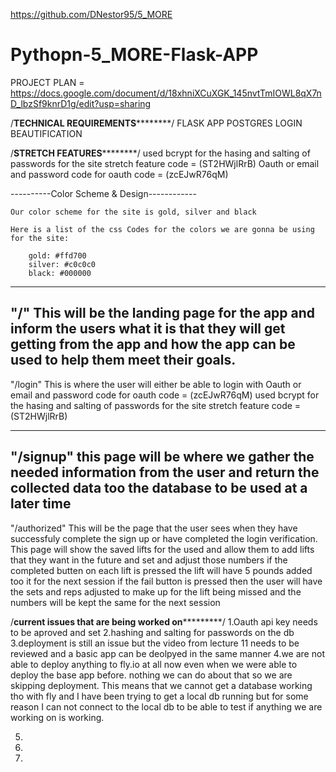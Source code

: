 https://github.com/DNestor95/5_MORE
# Pythopn-5_MORE-Flask-APP
 PROJECT PLAN = https://docs.google.com/document/d/18xhniXCuXGK_145nvtTmIOWL8qX7nD_lbzSf9knrD1g/edit?usp=sharing



/****************************TECHNICAL REQUIREMENTS************************************/
FLASK APP
POSTGRES 
LOGIN
BEAUTIFICATION 

/****************************STRETCH FEATURES************************************/
used bcrypt for the hasing and salting of passwords for the site stretch feature code = (ST2HWjlRrB)
Oauth or email and password code for oauth code = (zcEJwR76qM)



----------Color Scheme & Design------------

    Our color scheme for the site is gold, silver and black

    Here is a list of the css Codes for the colors we are gonna be using for the site:
    
        gold: #ffd700
        silver: #c0c0c0
        black: #000000

----------------------------------------------------------------------------------------------

"/"
This will be the landing page for the app and inform the users what it is that they will get getting from the app and how the app can be used to help them meet their goals. 
---------------------------------------------------------------------------------------------------
"/login"
This is where the user will either be able to login with Oauth or email and password code for oauth code = (zcEJwR76qM)
used bcrypt for the hasing and salting of passwords for the site stretch feature code = (ST2HWjlRrB)

------------------------------------------------------------------------------------------------------
"/signup"
this page will be where we gather the needed information from the user and return the collected data too the database to be used at a later time
--------------------------------------------------------------------------------------------------------
"/authorized"
This will be the page that the user sees when they have successfuly complete the sign up or have completed the login verification. 
This page will show the saved lifts for the used and allow them to add lifts that they want in the future and set and adjust those numbers 
if the completed butten on each lift is pressed the lift will have 5 pounds added too it for the next session 
if the fail button is pressed then the user will have the sets and reps adjusted to make up for the lift being missed and the numbers will be kept the same for the next session 





/****************************current issues that are being worked on*************************************/
1.Oauth api key needs to be aproved and set 
2.hashing and salting for passwords on the db 
3.deployment is still an issue but the video from lecture 11 needs to be reviewed and a basic app can be deolpyed in the same manner 
4.we are not able to deploy anything to fly.io at all now even when we were able to deploy the base app before. nothing we can do about that so we are skipping deployment. This means that we cannot get a database working tho with fly and I have been trying to get a local db running but for some reason I can not connect to the local db to be able to test if anything we are working on is working. 

5.
6.
7.


